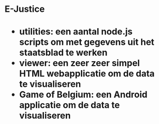 <h1> E-Justice <h1>

- utilities: een aantal node.js scripts om met gegevens uit het staatsblad te werken
- viewer: een zeer zeer simpel HTML webapplicatie om de data te visualiseren
- Game of Belgium: een Android applicatie om de data te visualiseren